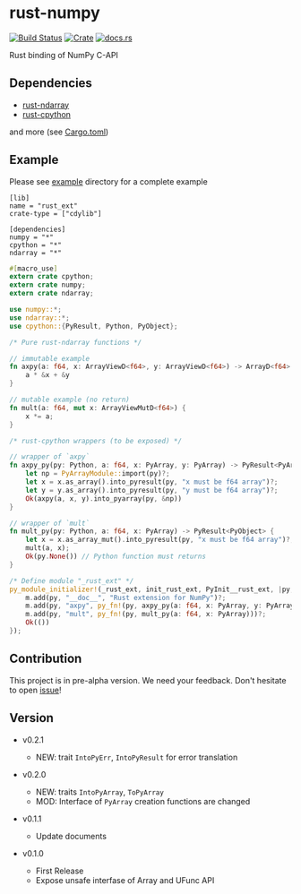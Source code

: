rust-numpy
===========
[![Build Status](http://35.187.150.216/api/badges/termoshtt/rust-numpy/status.svg)](http://35.187.150.216/termoshtt/rust-numpy)
[![Crate](http://meritbadge.herokuapp.com/numpy)](https://crates.io/crates/numpy)
[![docs.rs](https://docs.rs/numpy/badge.svg)](https://docs.rs/numpy)

Rust binding of NumPy C-API

Dependencies
-------------

- [rust-ndarray](https://github.com/bluss/rust-ndarray)
- [rust-cpython](https://github.com/dgrunwald/rust-cpython)

and more (see [Cargo.toml](Cargo.toml))

Example
---------
Please see [example](example) directory for a complete example

```
[lib]
name = "rust_ext"
crate-type = ["cdylib"]

[dependencies]
numpy = "*"
cpython = "*"
ndarray = "*"
```

```rust
#[macro_use]
extern crate cpython;
extern crate numpy;
extern crate ndarray;

use numpy::*;
use ndarray::*;
use cpython::{PyResult, Python, PyObject};

/* Pure rust-ndarray functions */

// immutable example
fn axpy(a: f64, x: ArrayViewD<f64>, y: ArrayViewD<f64>) -> ArrayD<f64> {
    a * &x + &y
}

// mutable example (no return)
fn mult(a: f64, mut x: ArrayViewMutD<f64>) {
    x *= a;
}

/* rust-cpython wrappers (to be exposed) */

// wrapper of `axpy`
fn axpy_py(py: Python, a: f64, x: PyArray, y: PyArray) -> PyResult<PyArray> {
    let np = PyArrayModule::import(py)?;
    let x = x.as_array().into_pyresult(py, "x must be f64 array")?;
    let y = y.as_array().into_pyresult(py, "y must be f64 array")?;
    Ok(axpy(a, x, y).into_pyarray(py, &np))
}

// wrapper of `mult`
fn mult_py(py: Python, a: f64, x: PyArray) -> PyResult<PyObject> {
    let x = x.as_array_mut().into_pyresult(py, "x must be f64 array")?;
    mult(a, x);
    Ok(py.None()) // Python function must returns
}

/* Define module "_rust_ext" */
py_module_initializer!(_rust_ext, init_rust_ext, PyInit__rust_ext, |py, m| {
    m.add(py, "__doc__", "Rust extension for NumPy")?;
    m.add(py, "axpy", py_fn!(py, axpy_py(a: f64, x: PyArray, y: PyArray)))?;
    m.add(py, "mult", py_fn!(py, mult_py(a: f64, x: PyArray)))?;
    Ok(())
});
```

Contribution
-------------
This project is in pre-alpha version.
We need your feedback. Don't hesitate to open [issue](https://github.com/termoshtt/rust-numpy/issues)!

Version
--------

- v0.2.1
  - NEW: trait `IntoPyErr`, `IntoPyResult` for error translation

- v0.2.0
  - NEW: traits `IntoPyArray`, `ToPyArray`
  - MOD: Interface of `PyArray` creation functions are changed

- v0.1.1
  - Update documents

- v0.1.0
  - First Release
  - Expose unsafe interfase of Array and UFunc API
